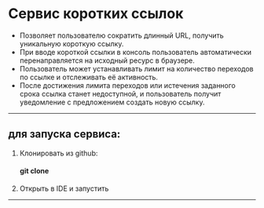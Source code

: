 # Сервис коротких ссылок

- Позволяет пользователю сократить длинный URL, получить уникальную короткую ссылку.
- При вводе короткой ссылки в консоль пользователь автоматически перенаправляется на исходный ресурс в браузере.
- Пользователь может устанавливать лимит на количество переходов по ссылке и отслеживать её активность.
- После достижения лимита переходов или истечения заданного срока ссылка станет недоступной, и пользователь получит уведомление с предложением создать новую ссылку.

---

## для запуска сервиса:

1. Клонировать из github:
    #### git clone
2. Открыть в IDE и запустить

---